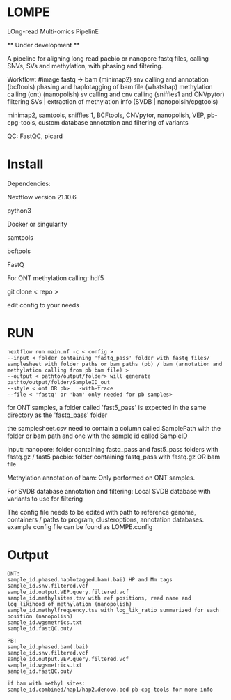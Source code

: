 # LOMPE
LOng-read Multi-omics PipelinE

** Under development **

A pipeline for aligning long read pacbio or nanopore fastq files,
calling SNVs, SVs and methylation, 
with phasing and filtering. 


Workflow: #image
fastq -> bam (minimap2)
snv calling and annotation (bcftools)
phasing and haplotagging of bam file (whatshap)
methylation calling (ont) (nanopolish)
sv calling and cnv calling (sniffles1 and CNVpytor)
filtering SVs | extraction of methylation info (SVDB | nanopolsih/cpgtools)


minimap2, samtools, sniffles 1, BCFtools, CNVpytor, nanopolish, VEP, pb-cpg-tools, custom database annotation and filtering of variants


QC: 
FastQC, picard

# Install

Dependencies: 

Nextflow version 21.10.6

python3 

Docker or singularity

samtools 

bcftools  

FastQ

For ONT methylation calling: hdf5

git clone < repo >

edit config to your needs

# RUN
    nextflow run main.nf -c < config > 
    --input < folder containing 'fastq_pass' folder with fastq files/ samplesheet with folder paths or bam paths (pb) / bam (annotation and methylation calling from pb bam file) > 
    --output < pathto/output/folder> will generate pathto/output/folder/SampleID_out
    --style < ont OR pb>   -with-trace 
    --file < 'fastq' or 'bam' only needed for pb samples>


for ONT samples, a folder called 'fast5_pass' is expected in the same directory as the 'fastq_pass' folder

the samplesheet.csv need to contain a column called SamplePath with the folder or bam path and one with the sample id called SampleID

Input:
nanopore: folder containing fastq_pass and fast5_pass folders with fastq.gz / fast5 
pacbio: folder containing fastq_pass with fastq.gz OR bam file

Methylation annotation of bam:
Only performed on ONT samples. 

For SVDB database annotation and filtering:
Local SVDB database with variants to use for filtering

The config file needs to be edited with path to reference genome, containers / paths to program, 
clusteroptions, annotation databases. 
example config file can be found as LOMPE.config

# Output
    ONT: 
    sample_id.phased.haplotagged.bam(.bai) HP and Mm tags 
    sample_id.snv.filtered.vcf
    sample_id.output.VEP.query.filtered.vcf
    sample_id.methylsites.tsv with ref positions, read name and log_likihood of methylation (nanopolish)
    sample_id.methylfrequency.tsv with log_lik_ratio summarized for each position (nanopolish)
    sample_id.wgsmetrics.txt
    sample_id.fastQC.out/

    PB: 
    sample_id.phased.bam(.bai)
    sample_id.snv.filtered.vcf
    sample_id.output.VEP.query.filtered.vcf
    sample_id.wgsmetrics.txt
    sample_id.fastQC.out/

    if bam with methyl sites:
    sample_id.combined/hap1/hap2.denovo.bed pb-cpg-tools for more info
